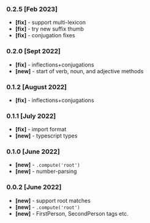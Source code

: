 ### 0.2.5 [Feb 2023]
- **[fix]** -  support multi-lexicon
- **[fix]** -  try new suffix thumb
- **[fix]** -  conjugation fixes

### 0.2.0 [Sept 2022]
- **[fix]** - inflections+conjugations
- **[new]** - start of verb, noun, and adjective methods

### 0.1.2 [August 2022]
- **[fix]** - inflections+conjugations

### 0.1.1 [July 2022]
- **[fix]** - import format
- **[new]** - typescript types

### 0.1.0 [June 2022]
- **[new]** - `.compute('root')`
- **[new]** - number-parsing

### 0.0.2 [June 2022]
- **[new]** - support root matches
- **[new]** - `.compute('root')`
- **[new]** - FirstPerson, SecondPerson tags etc.